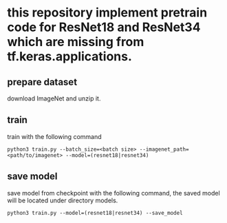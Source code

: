 # this repository implement pretrain code for ResNet18 and ResNet34 which are missing from tf.keras.applications.

## prepare dataset

download ImageNet and unzip it.

## train

train with the following command

```shell
python3 train.py --batch_size=<batch size> --imagenet_path=<path/to/imagenet> --model=(resnet18|resnet34)
```

## save model

save model from checkpoint with the following command, the saved model will be located under directory models.

```shell
python3 train.py --model=(resnet18|resnet34) --save_model
```
